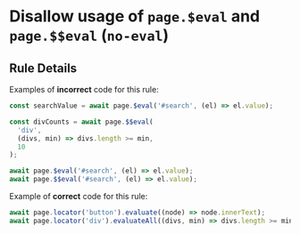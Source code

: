 # Disallow usage of `page.$eval` and `page.$$eval` (`no-eval`)

## Rule Details

Examples of **incorrect** code for this rule:

```javascript
const searchValue = await page.$eval('#search', (el) => el.value);

const divCounts = await page.$$eval(
  'div',
  (divs, min) => divs.length >= min,
  10
);

await page.$eval('#search', (el) => el.value);
await page.$$eval('#search', (el) => el.value);
```

Example of **correct** code for this rule:

```javascript
await page.locator('button').evaluate((node) => node.innerText);
await page.locator('div').evaluateAll((divs, min) => divs.length >= min, 10);
```
